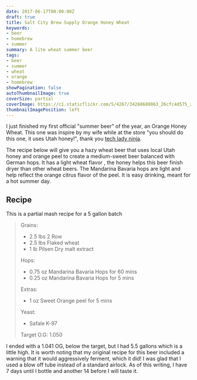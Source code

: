 ```yaml
---
date: 2017-06-17T00:00:00Z
draft: true
title: Salt City Brew Supply Orange Honey Wheat
keywords:
- beer
- homebrew
- summer
summary: A lite wheat summer beer
tags:
- beer
- summer
- wheat
- orange
- homebrew
showPagination: false
autoThumbnailImage: true
coverSize: partial
coverImage: https://c1.staticflickr.com/5/4267/34268608063_26cfc4d575_z.jpg
thumbnailImagePosition: left
---
```

I just finished my first official "summer beer" of the year, an Orange Honey Wheat.  This one was inspire by my wife while at the store "you should do this one, it uses Utah honey!", thank you [tech lady ninja](http://techlady.ninja).

The recipe below will give you a hazy wheat beer that uses local Utah honey and orange peel to create a medium-sweet beer balanced with German hops. It has a light wheat flavor , the honey helps this beer finish dryer than other wheat beers. The Mandarina Bavaria hops are light and help reflect the orange citrus flavor of the peel. It is easy drinking, meant for a hot summer day.

<!--more-->

## Recipe
This is a partial mash recipe for a 5 gallon batch

> Grains:
> - 2.5 lbs 2 Row
> - 2.5 lbs Flaked wheat
> - 1 lb Pilsen Dry malt extract
>
> Hops:
> - 0.75 oz Mandarina Bavaria Hops for 60 mins
> - 0.25 oz Mandarina Bavaria Hops for 5 mins
>
> Extras:
> - 1 oz Sweet Orange peel for 5 mins
>
> Yeast:
> - Safale K-97
>
> Target O.G: 1.050

I ended with a 1.041 OG, below the target, but I had 5.5 gallons which is a little high. It is worth noting that my original recipe for this beer included a warning that it would aggressively ferment, which it did! I was glad that I used a blow off tube instead of a standard airlock.  As of this writing, I have 7 days until I bottle and another 14 before I will taste it.
